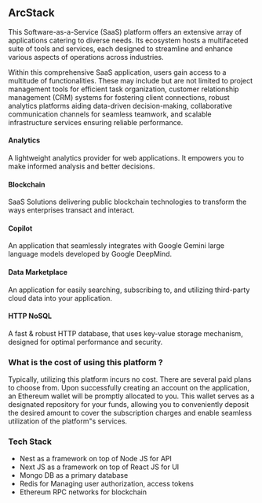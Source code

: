 ## ArcStack
This Software-as-a-Service (SaaS) platform offers an extensive array of applications catering to diverse needs. Its ecosystem hosts a multifaceted suite of tools and services, each designed to streamline and enhance various aspects of operations across industries.

Within this comprehensive SaaS application, users gain access to a multitude of functionalities. These may include but are not limited to project management tools for efficient task organization, customer relationship management (CRM) systems for fostering client connections, robust analytics platforms aiding data-driven decision-making, collaborative communication channels for seamless teamwork, and scalable infrastructure services ensuring reliable performance.

#### Analytics
A lightweight analytics provider for web applications. It empowers you to make informed analysis and better decisions.

#### Blockchain
SaaS Solutions delivering public blockchain technologies to transform the ways enterprises transact and interact.

#### Copilot
An application that seamlessly integrates with Google Gemini large language models developed by Google DeepMind.

#### Data Marketplace
An application for easily searching, subscribing to, and utilizing third-party cloud data into your application.

#### HTTP NoSQL
A fast & robust HTTP database, that uses key-value storage mechanism, designed for optimal performance and security.

### What is the cost of using this platform ?
Typically, utilizing this platform incurs no cost. There are several paid plans to choose from. Upon successfully creating an account on the application, an Ethereum wallet will be promptly allocated to you. This wallet serves as a designated repository for your funds, allowing you to conveniently deposit the desired amount to cover the subscription charges and enable seamless utilization of the platform"s services.

### Tech Stack
* Nest as a framework on top of Node JS for API
* Next JS as a framework on top of React JS for UI
* Mongo DB as a primary database
* Redis for Managing user authorization, access tokens
* Ethereum RPC networks for blockchain